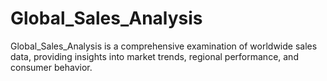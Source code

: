 # Global_Sales_Analysis
  Global_Sales_Analysis is a comprehensive examination of worldwide sales data, providing insights into market trends, regional performance, and consumer behavior. 
